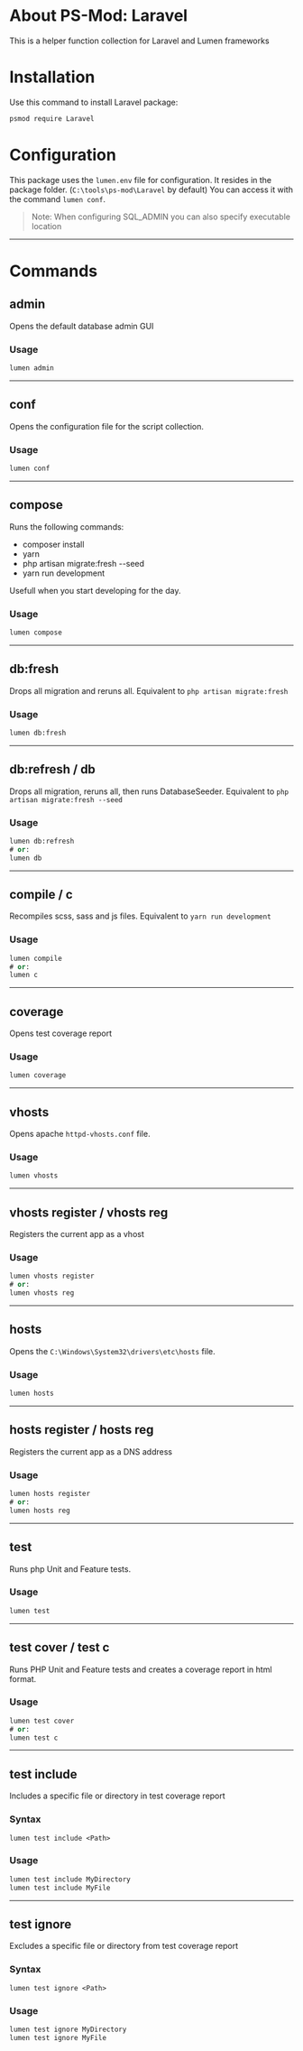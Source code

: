 # About PS-Mod: Laravel
This is a helper function collection for Laravel and Lumen frameworks

# Installation
Use this command to install Laravel package:
```ps
psmod require Laravel
```

# Configuration
This package uses the `lumen.env` file for configuration. It resides in the package folder. (`C:\tools\ps-mod\Laravel` by default) You can access it with the command `lumen conf`.
> Note: When configuring SQL_ADMIN you can also specify executable location
---
# Commands
## admin
Opens the default database admin GUI

### Usage
```ps
lumen admin
```
---
## conf
Opens the configuration file for the script collection.

### Usage
```ps
lumen conf
```
---
## compose
Runs the following commands:
- composer install
- yarn
- php artisan migrate:fresh --seed
- yarn run development

Usefull when you start developing for the day.

### Usage
```ps
lumen compose
```
---
## db:fresh
Drops all migration and reruns all. Equivalent to `php artisan migrate:fresh`

### Usage
```ps
lumen db:fresh
```
---
## db:refresh / db
Drops all migration, reruns all, then runs DatabaseSeeder. Equivalent to `php artisan migrate:fresh --seed`

### Usage
```ps
lumen db:refresh
# or:
lumen db
```
---
## compile / c
Recompiles scss, sass and js files. Equivalent to `yarn run development`

### Usage
```ps
lumen compile
# or:
lumen c
```
---
## coverage
Opens test coverage report

### Usage
```ps
lumen coverage
```
---
## vhosts
Opens apache `httpd-vhosts.conf` file.

### Usage
```ps
lumen vhosts
```
---
## vhosts register / vhosts reg
Registers the current app as a vhost

### Usage
```ps
lumen vhosts register
# or:
lumen vhosts reg
```
---
## hosts
Opens the `C:\Windows\System32\drivers\etc\hosts` file.

### Usage
```ps
lumen hosts
```
---
## hosts register / hosts reg
Registers the current app as a DNS address

### Usage
```ps
lumen hosts register
# or:
lumen hosts reg
```
---
## test
Runs php Unit and Feature tests.

### Usage
```ps
lumen test
```
---
## test cover / test c
Runs PHP Unit and Feature tests and creates a coverage report in html format.

### Usage
```ps
lumen test cover
# or:
lumen test c
```
---
## test include
Includes a specific file or directory in test coverage report

### Syntax
```
lumen test include <Path>
```

### Usage
```ps
lumen test include MyDirectory
lumen test include MyFile
```
---
## test ignore
Excludes a specific file or directory from test coverage report

### Syntax
```
lumen test ignore <Path>
```

### Usage
```ps
lumen test ignore MyDirectory
lumen test ignore MyFile
```
